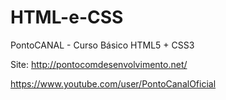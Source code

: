 # HTML-e-CSS
PontoCANAL - Curso Básico HTML5 + CSS3

Site: http://pontocomdesenvolvimento.net/

https://www.youtube.com/user/PontoCanalOficial
